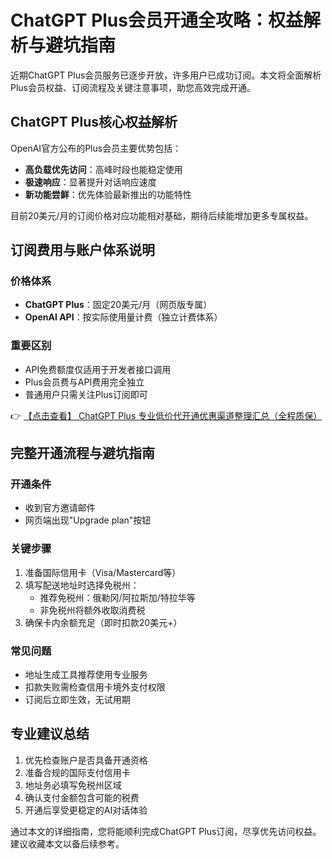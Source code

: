 # ChatGPT Plus会员开通全攻略：权益解析与避坑指南

近期ChatGPT Plus会员服务已逐步开放，许多用户已成功订阅。本文将全面解析Plus会员权益、订阅流程及关键注意事项，助您高效完成开通。

## ChatGPT Plus核心权益解析

OpenAI官方公布的Plus会员主要优势包括：

- **高负载优先访问**：高峰时段也能稳定使用
- **极速响应**：显著提升对话响应速度
- **新功能尝鲜**：优先体验最新推出的功能特性

目前20美元/月的订阅价格对应功能相对基础，期待后续能增加更多专属权益。

## 订阅费用与账户体系说明

### 价格体系
- **ChatGPT Plus**：固定20美元/月（网页版专属）
- **OpenAI API**：按实际使用量计费（独立计费体系）

### 重要区别
- API免费额度仅适用于开发者接口调用
- Plus会员费与API费用完全独立
- 普通用户只需关注Plus订阅即可

👉 [【点击查看】 ChatGPT Plus 专业低价代开通优惠渠道整理汇总（全程质保）](https://bit.ly/DaiKai)

## 完整开通流程与避坑指南

### 开通条件
- 收到官方邀请邮件
- 网页端出现"Upgrade plan"按钮

### 关键步骤
1. 准备国际信用卡（Visa/Mastercard等）
2. 填写配送地址时选择免税州：
   - 推荐免税州：俄勒冈/阿拉斯加/特拉华等
   - 非免税州将额外收取消费税
3. 确保卡内余额充足（即时扣款20美元+）

### 常见问题
- 地址生成工具推荐使用专业服务
- 扣款失败需检查信用卡境外支付权限
- 订阅后立即生效，无试用期

## 专业建议总结
1. 优先检查账户是否具备开通资格
2. 准备合规的国际支付信用卡
3. 地址务必填写免税州区域
4. 确认支付金额包含可能的税费
5. 开通后享受更稳定的AI对话体验

通过本文的详细指南，您将能顺利完成ChatGPT Plus订阅，尽享优先访问权益。建议收藏本文以备后续参考。